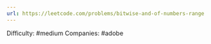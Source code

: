 ```yaml
---
url: https://leetcode.com/problems/bitwise-and-of-numbers-range
---
```


Difficulty: #medium
Companies: #adobe